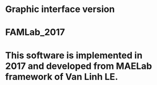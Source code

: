 # Graphic interface version
# FAMLab_2017

This software is implemented in 2017 and developed from MAELab framework of Van Linh LE.
======================================================================================================







